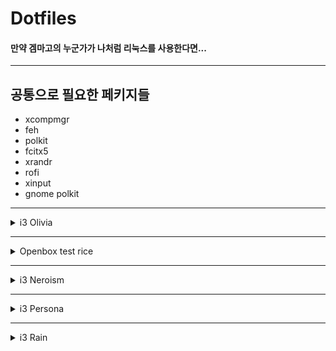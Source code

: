 # Dotfiles
#### 만약 겜마고의 누군가가 나처럼 리눅스를 사용한다면...<br>
 

* * *

## 공통으로 필요한 페키지들
* xcompmgr
* feh
* polkit
* fcitx5
* xrandr
* rofi
* xinput
* gnome polkit

* * *

 <details>
  <summary>i3 Olivia</summary>
  
  
## i3 Olivia
### GMK Olivia 키캡 기반으로 만들어 본 첫 Rice

![](https://cdn.discordapp.com/attachments/888797035468308550/888797064165724230/ss.png)

* 필요한 것들
  * Bumblebee-status
  * i3lock
  * i3-gaps-rounded

  </details>
  
* * *
 
<details>
 <summary>Openbox test rice</summary>
 
## testTheme
### 첫 Openbox rice

![](https://cdn.discordapp.com/attachments/888797035468308550/889882222205763626/ss.png)

* 필요한 것들
  * Tint2
  * kitty
  * openbox

* 있으면 좋은 것들
  * code(AUR)
  * UnityHub <= menu.xml 에서 UnityHub.AppImage 위치를 수정해야 합니다.
  * nvidia driver

</details>
                       
* * *
 
 <details>
  <summary>i3 Neroism</summary>
  
  
## Neroism
### 네다씹

![](https://cdn.discordapp.com/attachments/888797035468308550/907316958901436416/Neorism1-0.png)
![](https://cdn.discordapp.com/attachments/888797035468308550/907316970754543656/Neroism.png)
![](https://cdn.discordapp.com/attachments/888797035468308550/907318039266099310/Neorism1-2-0.png)

* 필요한 것들
  * i3status
  * i3-gaps-rounded
  * Ubuntu Fonts

* 있으면 좋은 것들
  * cava
  * BetterDiscord w/ transparent theme
                       
 </details>

 * * *
 
 <details>
  <summary>i3 Persona</summary>
  
  
## Persona
### 페르소나 최고

![](https://cdn.discordapp.com/attachments/888797035468308550/928301871108587560/persona1.png)

* 필요한 것들
  * tint2
  * i3-gaps-rounded
  * Ubuntu Fonts

* 있으면 좋은 것들
  * cava
  * kitty
  * ranger
  * BetterDiscord w/ transparent theme
                       
 </details>
 
 * * *
 
 <details>
  <summary>i3 Rain</summary>
  
  
## Rain
### 2일의 걸친 Distro Hopping 후 다시 아치 리눅스 우앱

![](https://cdn.discordapp.com/attachments/888797035468308550/931925619384676424/rain2.png)
![](https://cdn.discordapp.com/attachments/888797035468308550/931925690914320404/rain1.png)
![](https://cdn.discordapp.com/attachments/888797035468308550/931926641431699486/rain3.png)
![](https://cdn.discordapp.com/attachments/888797035468308550/931926640391503902/rain4.png)

* 필요한 것들
  * tint2
  * i3-gaps
  * Ubuntu Fonts

* 있으면 좋은 것들
  * cava
  * kitty
  * ranger
  * BetterDiscord w/ transparent theme
  * cbonsai
                       
 </details>
